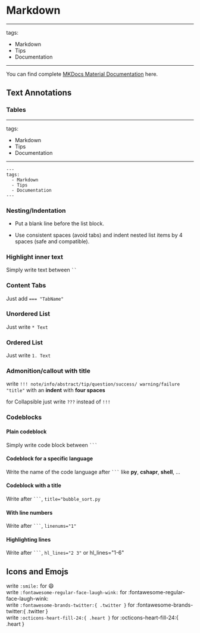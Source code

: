 # Markdown
---
tags:
  - Markdown
  - Tips
  - Documentation
---

You can find complete [MKDocs Material Documentation](https://squidfunk.github.io/mkdocs-material/reference/) here.

## Text Annotations

### Tables
---
tags:
  - Markdown
  - Tips
  - Documentation
---
```
---
tags:
  - Markdown
  - Tips
  - Documentation
---
```

### Nesting/Indentation
- Put a blank line before the list block.

- Use consistent spaces (avoid tabs) and indent nested list items by 4 spaces (safe and compatible).

### Highlight inner text
Simply write text between ` `` `


### Content Tabs
Just add ` === "TabName" `


### Unordered List
Just write ` * Text `


### Ordered List
Just write ` 1. Text `

### Admonition/callout with title
write ` !!! note/info/abstract/tip/question/success/ warning/failure "title" ` with an **indent** with **four spaces** 

for Collapsible just write ` ??? ` instead of ` !!! ` 

### Codeblocks

#### Plain codeblock
Simply write code block between ` ``` `

#### Codeblock for a specific language
Write the name of the code language after ` ``` ` like **py**, **cshapr**, **shell**, ...


#### Codeblock with a title
Write after ` ``` `, ` title="bubble_sort.py ` 


#### With line numbers
Write after ` ``` `, ` linenums="1" ` 


#### Highlighting lines
Write after ` ``` `, ` hl_lines="2 3" ` or hl_lines="1-6"

## Icons and Emojs
write ` :smile: ` for :smile:   
write ` :fontawesome-regular-face-laugh-wink: ` for :fontawesome-regular-face-laugh-wink:  
write ` :fontawesome-brands-twitter:{ .twitter } ` for :fontawesome-brands-twitter:{ .twitter }  
write ` :octicons-heart-fill-24:{ .heart } ` for :octicons-heart-fill-24:{ .heart }  




